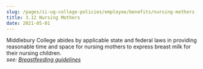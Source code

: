 ```yaml
---
slug: /pages/ii-ug-college-policies/employee/benefits/nursing-mothers
title: 3.12 Nursing Mothers
date: 2021-05-01
---
```

Middlebury College abides by applicable state and federal laws in providing reasonable time and space for nursing mothers to express breast milk for their nursing children.  
_see:_ [_Breastfeeding guidelines_](/assets/breastfeedingguidelines.pdf)
